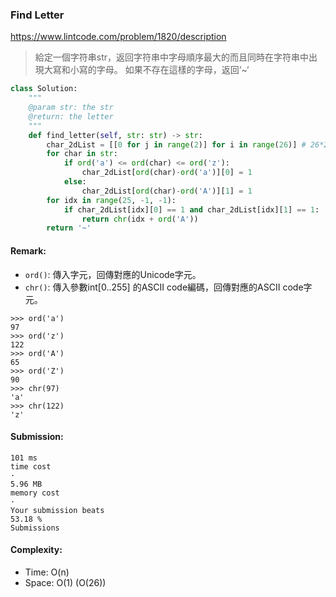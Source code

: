 ### Find Letter
https://www.lintcode.com/problem/1820/description
>給定一個字符串str，返回字符串中字母順序最大的而且同時在字符串中出現大寫和小寫的字母。
>如果不存在這樣的字母，返回‘~‘
```python
class Solution:
    """
    @param str: the str
    @return: the letter
    """
    def find_letter(self, str: str) -> str:
        char_2dList = [[0 for j in range(2)] for i in range(26)] # 26*2 array
        for char in str:
            if ord('a') <= ord(char) <= ord('z'):
                char_2dList[ord(char)-ord('a')][0] = 1
            else:
                char_2dList[ord(char)-ord('A')][1] = 1
        for idx in range(25, -1, -1):
            if char_2dList[idx][0] == 1 and char_2dList[idx][1] == 1:
                return chr(idx + ord('A'))
        return '~'
```
#### Remark:
- `ord()`: 傳入字元，回傳對應的Unicode字元。
- `chr()`: 傳入參數int[0..255] 的ASCII code編碼，回傳對應的ASCII code字元。
```
>>> ord('a')
97
>>> ord('z')
122
>>> ord('A')
65
>>> ord('Z')
90
>>> chr(97)
'a'
>>> chr(122)
'z'
```
#### Submission:
```
101 ms
time cost
·
5.96 MB
memory cost
·
Your submission beats
53.18 %
Submissions
```
#### Complexity:
- Time: O(n)
- Space: O(1) (O(26))
